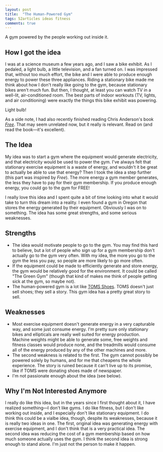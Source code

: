 ```yaml
---
layout: post
title:  "The Human-Powered Gym"
tags: 52articles ideas fitness
comments: true
---
```

A gym powered by the people working out inside it.

## How I got the idea
I was at a science museum a few years ago, and I saw a bike exhibit. As I pedaled, a light bulb, a little television, and a fan turned on. I was impressed that, without too much effort, the bike and I were able to produce enough energy to power these three appliances. Riding a stationary bike made me think about how I don't really like going to the gym, because stationary bikes aren't much fun. But then, I thought, at least you can watch TV in a well-lit, air-conditioned room. The best parts of indoor workouts (TV, lights, and air conditioning) were exactly the things this bike exhibit was powering.

Light bulb!

As a side note, I had also recently finished reading Chris Anderson's book [_Free_](http://www.amazon.com/Free-Smartest-Businesses-Something-Nothing/dp/140131032X). That may seem unrelated now, but it really is relevant. Read on (and read the book&mdash;it's excellent).

## The Idea

My idea was to start a gym where the equipment would generate electricity, and that electricity would be used to power the gym. I've always felt that stationary exercise equipment is a waste of energy, and wouldn't it be great to actually be able to use that energy? Then I took the idea a step further (this part was inspired by _Free_). The more energy a gym member generates, the less they have to pay for their gym membership. If you produce enough energy, you could go to the gym for FREE!

I really love this idea and I spent quite a bit of time looking into what it would take to turn this dream into a reality. I even found a gym in Oregon that stores the energy generated by their equipment. Obviously I was on to something. The idea has some great strengths, and some serious weaknesses.

## Strengths

- The idea would motivate people to go to the gym. You may find this hard to believe, but a lot of people who sign up for a gym membership don't actually go to the gym very often. With my idea, the more you go to the gym the less you pay, so people are more likely to go more often.
- If the equipment could be made to efficiently generate and store energy, the gym would be relatively good for the environment. It could be called "The Green Gym" (though that kind of makes me think of people getting sick at the gym, so maybe not).
- The human-powered gym is a lot like [TOMS Shoes](http://www.toms.com/). TOMS doesn't just sell shoes; they sell a story. This gym idea has a pretty great story to sell.

## Weaknesses

- Most exercise equipment doesn't generate energy in a very capturable way, and some just consume energy. I'm pretty sure only stationary bikes and ellipticals are really well suited for energy production. Machine weights might be able to generate some, free weights and fitness classes would produce none, and the treadmills would consume all of the energy produced by any of the other machines and more.
- The second weakness is related to the first. The gym cannot possibly be powered solely by humans, and for me that cheapens the whole experience. The story is ruined because it can't live up to its promise, like if TOMS were donating shoes made of newspaper.
- I'm not passionate enough about the idea (see below).

## Why I'm Not Interested Anymore

I really do like this idea, but in the years since I first thought about it, I have realized something&mdash;I don't like gyms. I do like fitness, but I don't like working out inside, and I especially don't like stationary equipment. I do think this could be a vialbe idea, though, despite its weaknesses, because it is really two ideas in one. The first, original idea was generating energy with exercise equipment, and I don't think that is a very practical idea. The second idea was reducing the cost of a gym membership based on how much someone actually uses the gym. I think the second idea is strong enough to stand alone. I'm just not the person to make it happen.
